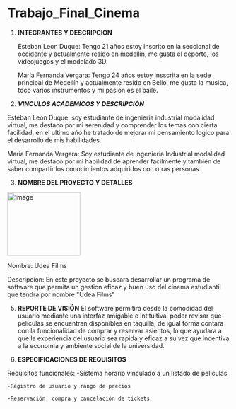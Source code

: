 # Trabajo_Final_Cinema
1) **INTEGRANTES Y DESCRIPCION**
   
   Esteban Leon Duque: Tengo 21 años estoy inscrito en la seccional de occidente y actualmente resido en medellin, me gusta el deporte, los videojuegos y el modelado 3D.

   María Fernanda Vergara: Tengo 24 años estoy insscrita en la sede principal de Medellín y actualmente resido en Bello, me gusta la musica, toco varios instrumentos y mi pasión es el baile.

2) _**VINCULOS ACADEMICOS Y DESCRIPCIÓN**_
   
  Esteban Leon Duque: soy estudiante de ingenieria industrial modalidad virtual, me destaco por mi serenidad y comprender los temas con cierta facilidad, en el ultimo año he tratado de mejorar mi pensamiento logico para el desarrollo de mis habilidades.

Maria Fernanda Vergara: Soy estudiante de ingenieria Industrial modalidad virtual, me destaco por mi habilidad de aprender facilmente y también de saber compartir los conocimientos adquiridos con otras personas.

3) __**NOMBRE DEL PROYECTO Y DETALLES**__

<img width="165" height="143" alt="image" src="https://github.com/user-attachments/assets/0071c804-3c7e-4ad4-9b71-94c7cc2463b1" />


  Nombre: Udea Films
  
  Descripción: En este proyecto se buscara desarrollar un programa de software que permita un gestion eficaz y buen uso del cinema estudiantil que tendra por nombre "Udea Films"


5) **REPORTE DE VISIÓN**
     El software permitira desde la comodidad del usuario mediante una interfaz amigable e intituitiva, poder revisar que peliculas se encuentran disponibles en taquilla, de igual forma contara con la funcionalidad de comprar y reservar asientos, lo que ayudara a que la experiencia del usuario sea rapida y eficaz a su vez que incentiva a la economia y ambiente social de la universidad.

6) **ESPECIFICACIONES DE REQUISITOS**
   
  Requisitos funcionales:
    -Sistema horario vinculado a un listado de peliculas
   
    -Registro de usuario y rango de precios
    
    -Reservación, compra y cancelación de tickets
